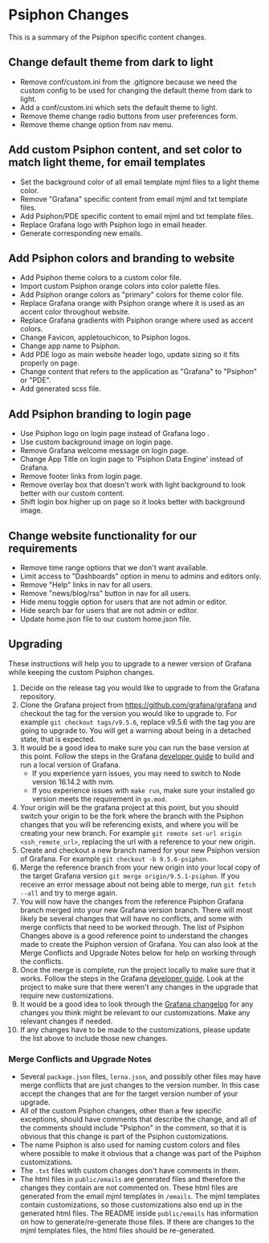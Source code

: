 # Psiphon Changes

This is a summary of the Psiphon specific content changes.

## Change default theme from dark to light

- Remove conf/custom.ini from the .gitignore because we need the custom config to be used for changing the default theme from dark to light.
- Add a conf/custom.ini which sets the default theme to light.
- Remove theme change radio buttons from user preferences form.
- Remove theme change option from nav menu.

## Add custom Psiphon content, and set color to match light theme, for email templates

- Set the background color of all email template mjml files to a light theme color.
- Remove "Grafana" specific content from email mjml and txt template files.
- Add Psiphon/PDE specific content to email mjml and txt template files.
- Replace Grafana logo with Psiphon logo in email header.
- Generate corresponding new emails.

## Add Psiphon colors and branding to website

- Add Psiphon theme colors to a custom color file.
- Import custom Psiphon orange colors into color palette files.
- Add Psiphon orange colors as "primary" colors for theme color file.
- Replace Grafana orange with Psiphon orange where it is used as an accent color throughout website.
- Replace Grafana gradients with Psiphon orange where used as accent colors.
- Change Favicon, appletouchicon, to Psiphon logos.
- Change app name to Psiphon.
- Add PDE logo as main website header logo, update sizing so it fits properly on page.
- Change content that refers to the application as "Grafana" to "Psiphon" or "PDE".
- Add generated scss file.

## Add Psiphon branding to login page

- Use Psiphon logo on login page instead of Grafana logo .
- Use custom background image on login page.
- Remove Grafana welcome message on login page.
- Change App Title on login page to 'Psiphon Data Engine' instead of Grafana.
- Remove footer links from login page.
- Remove overlay box that doesn't work with light background to look better with our custom content.
- Shift login box higher up on page so it looks better with background image.

## Change website functionality for our requirements

- Remove time range options that we don't want available.
- Limit access to "Dashboards" option in menu to admins and editors only.
- Remove "Help" links in nav for all users.
- Remove "news/blog/rss" button in nav for all users.
- Hide menu toggle option for users that are not admin or editor.
- Hide search bar for users that are not admin or editor.
- Update home.json file to our custom home.json file.

## Upgrading

These instructions will help you to upgrade to a newer version of Grafana while keeping the custom Psiphon changes.

1. Decide on the release tag you would like to upgrade to from the Grafana repository.
2. Clone the Grafana project from https://github.com/grafana/grafana and checkout the tag for the version you would like to upgrade to. For example `git checkout tags/v9.5.6`, replace v9.5.6 with the tag you are going to upgrade to. You will get a warning about being in a detached state, that is expected.
3. It would be a good idea to make sure you can run the base version at this point. Follow the steps in the Grafana [developer guide](https://github.com/grafana/grafana/blob/main/contribute/developer-guide.md) to build and run a local version of Grafana.
   - If you experience yarn issues, you may need to switch to Node version 16.14.2 with nvm.
   - If you experience issues with `make run`, make sure your installed go version meets the requirement in `go.mod`.
4. Your origin will be the grafana project at this point, but you should switch your origin to be the fork where the branch with the Psiphon changes that you will be referencing exists, and where you will be creating your new branch. For example `git remote set-url origin <ssh_remote_url>`, replacing the url with a reference to your new origin.
5. Create and checkout a new branch named for your new Psiphon version of Grafana. For example `git checkout -b 9.5.6-psiphon`.
6. Merge the reference branch from your new origin into your local copy of the target Grafana version `git merge origin/9.5.1-psiphon`. If you receive an error message about not being able to merge, run `git fetch --all` and try to merge again.
7. You will now have the changes from the reference Psiphon Grafana branch merged into your new Grafana version branch. There will most likely be several changes that will have no conflicts, and some with merge conflicts that need to be worked through. The list of Psiphon Changes above is a good reference point to understand the changes made to create the Psiphon version of Grafana. You can also look at the Merge Conflicts and Upgrade Notes below for help on working through the conflicts.
8. Once the merge is complete, run the project locally to make sure that it works. Follow the steps in the Grafana [developer guide](https://github.com/grafana/grafana/blob/main/contribute/developer-guide.md). Look at the project to make sure that there weren't any changes in the upgrade that require new customizations.
9. It would be a good idea to look through the [Grafana changelog](https://github.com/grafana/grafana/blob/main/CHANGELOG.md) for any changes you think might be relevant to our customizations. Make any relevant changes if needed.
10. If any changes have to be made to the customizations, please update the list above to include those new changes.

### Merge Conflicts and Upgrade Notes

- Several `package.json` files, `lerna.json`, and possibly other files may have merge conflicts that are just changes to the version number. In this case accept the changes that are for the target version number of your upgrade.
- All of the custom Psiphon changes, other than a few specific exceptions, should have comments that describe the change, and all of the comments should include "Psiphon" in the comment, so that it is obvious that this change is part of the Psiphon customizations.
- The name Psiphon is also used for naming custom colors and files where possible to make it obvious that a change was part of the Psiphon customizations.
- The `.txt` files with custom changes don't have comments in them.
- The html files in `public/emails` are generated files and therefore the changes they contain are not commented on. These html files are generated from the email mjml templates in `/emails`. The mjml templates contain customizations, so those customizations also end up in the generated html files. The README inside `public/emails` has information on how to generate/re-generate those files. If there are changes to the mjml templates files, the html files should be re-generated.
